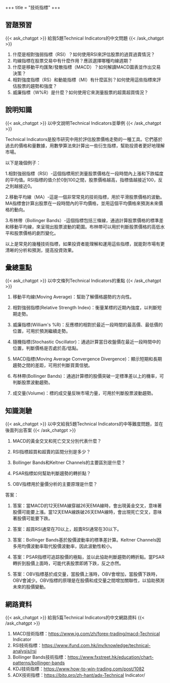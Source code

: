 +++
title = "技術指標"
+++
## 習題預習
{{< ask_chatgpt >}}
給我5題Technical Indicators的中文問題
{{< /ask_chatgpt >}}



1. 什麼是相對強弱指標（RSI）？如何使用RSI來評估股票的過買過賣情況？
2. 均線指標在股票交易中有什麼作用？應該選擇哪種均線週期？
3. 什麼是移動平均匯聚/發散指標（MACD）？如何解讀MACD圖表並作出交易決策？
4. 相對強度指標（RS）和動能指標（MI）有什麼區別？如何使用這些指標來評估股票的趨勢和強度？
5. 威廉指標（W%R）是什麼？如何使用它來測量股票的超賣超買情況？   

## 說明知識
{{< ask_chatgpt >}}
以中文說明Technical Indicators並舉例
{{< /ask_chatgpt >}}



Technical Indicators是股市研究中用於評估股票價格走勢的一種工具。它們基於過去的價格和量數據，用數學算法來計算出一些衍生指標，幫助投資者更好地理解市場。

以下是幾個例子：

1.相對強弱指標（RSI）-這個指標用於測量股票價格在一段時間內上漲和下跌幅度的平均值。RSI指標的值介於0到100之間，股票價格越高，指標值越接近100，反之則越接近0。

2.移動平均線（MA）-這是一個非常常見的技術指標，用於平滑股票價格的波動。MA指標會計算出股票在一段時間內的平均價格，並用這個平均價格來預測未來價格的動向。

3.布林帶（Bollinger Bands）-這個指標包括三條線，通過計算股票價格的標準差和移動平均線，來呈現出股票波動的範圍。布林帶可以用於判斷股票價格的高低水平和股票價格的劇烈變化。

以上是常見的幾種技術指標，如果投資者能理解和運用這些指標，就能對市場有更清晰的分析和預測，提高投資效果。   

## 彙總重點
{{< ask_chatgpt >}}
以中文條列Technical Indicators的重點
{{< /ask_chatgpt >}}



1. 移動平均線(Moving Average)：幫助了解價格趨勢的方向性。

2. 相對強弱指標(Relative Strength Index)：衡量某標的近期內強度，以判斷短期走勢。

3. 威廉指標(William's %R)：反應標的相對於最近一段時間的最高價、最低價的位置，可用於預測繼續走勢。

4. 隨機指標(Stochastic Oscillator)：通過計算當日收盤價在最近一段時間中的位置，判斷價格是否處於高/低點。

5. MACD指標(Moving Average Convergence Divergence)：顯示短期和長期趨勢之間的差距，可用於判斷買賣信號。

6. 布林帶(Bollinger Bands)：通過計算標的股價突破一定標準差以上的機率，可判斷股票波動趨勢。

7. 成交量(Volume)：標的成交量反映市場力量，可用於判斷股票波動趨勢。   

## 知識測驗
{{< ask_chatgpt >}}
以中文給我5題Technical Indicators的中等難度問題，並在後面列出答案
{{< /ask_chatgpt >}}



1. MACD的黃金交叉和死亡交叉分別代表什麼？

2. RSI指標超買和超賣的區間分別是多少？

3. Bollinger Bands和Keltner Channels的主要區別是什麼？

4. PSAR指標如何幫助判斷趨勢的轉折點？

5. OBV指標用於量價分析的主要原理是什麼？

答案：

1. 答案：當MACD的12天EMA線穿越26天EMA線時，會出現黃金交叉，意味著股價可能要上漲。當12天EMA線跌破26天EMA線時，會出現死亡交叉，意味著股價可能要下跌。

2. 答案：超買RSI通常在70以上，超賣RSI通常在30以下。

3. 答案：Bollinger Bands基於股價波動率的標準差計算。Keltner Channels因多用均價波動率取代股價波動率，因此波動性較小。

4. 答案：PSAR指標可追踪股價的極點，並以此協助判斷趨勢的轉折點。當PSAR轉折到股價上面時，可能代表股票即將下跌，反之亦然。

5. 答案：OBV指標基於成交量，當股價上漲時，OBV會增加，當股價下跌時，OBV會減少。OBV指標的原理是在股價和成交量之間增加關聯性，以協助預測未來的股價變動。   

## 網路資料
{{< ask_chatgpt >}}
給我5篇Technical Indicators的中文網路資料
{{< /ask_chatgpt >}}



1. MACD技術指標：https://www.ig.com/zh/forex-trading/macd-Technical Indicator
2. RSI技術指標：https://www.ifund.com.hk/inv/knowledge/technical-analysis/rsi
3. Bollinger Bands技術指標：https://www.fxstreet.hk/education/chart-patterns/bollinger-bands
4. KDJ技術指標：https://www.how-to-win-trading.com/post/1082
5. ADX技術指標：https://bito.pro/zh-hant/adx-Technical Indicator/   


